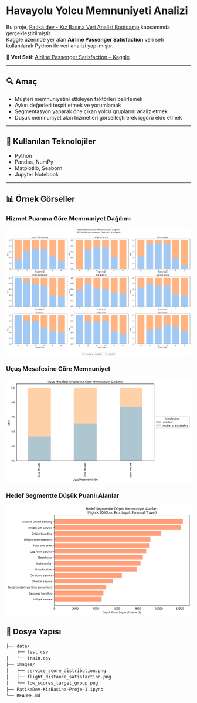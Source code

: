 # Havayolu Yolcu Memnuniyeti Analizi

Bu proje, [Patika.dev - Kız Başına Veri Analizi Bootcamp](https://www.patika.dev/) kapsamında gerçekleştirilmiştir.  
Kaggle üzerinde yer alan **Airline Passenger Satisfaction** veri seti kullanılarak Python ile veri analizi yapılmıştır.

📂 **Veri Seti**: [Airline Passenger Satisfaction – Kaggle](https://www.kaggle.com/datasets/teejmahal20/airline-passenger-satisfaction)

---

## 🔍 Amaç

- Müşteri memnuniyetini etkileyen faktörleri belirlemek  
- Aykırı değerleri tespit etmek ve yorumlamak  
- Segmentasyon yaparak öne çıkan yolcu gruplarını analiz etmek  
- Düşük memnuniyet alan hizmetleri görselleştirerek içgörü elde etmek

---

## 🧰 Kullanılan Teknolojiler

- Python
- Pandas, NumPy
- Matplotlib, Seaborn
- Jupyter Notebook

---

## 📊 Örnek Görseller

### Hizmet Puanına Göre Memnuniyet Dağılımı  
![Hizmet Memnuniyet](images/service_score_distribution.png)

### Uçuş Mesafesine Göre Memnuniyet  
![Mesafe Memnuniyet](images/flight_distance_satisfaction.png)

### Hedef Segmentte Düşük Puanlı Alanlar  
![Hedef Segment](images/low_scores_target_group.png)

## 📁 Dosya Yapısı

```bash
├── data/
    ├── test.csv
│   └── train.csv
├── images/
│   ├── service_score_distribution.png
│   ├── flight_distance_satisfaction.png
│   └── low_scores_target_group.png
├── PatikaDev-KizBasina-Proje-1.ipynb
└── README.md
